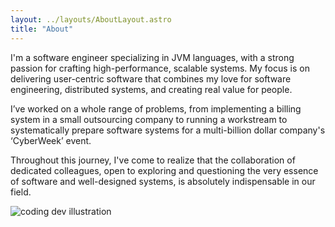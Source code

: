 ```yaml
---
layout: ../layouts/AboutLayout.astro
title: "About"
---
```


I'm a software engineer specializing in JVM languages, with a strong passion for crafting high-performance, scalable systems. My focus is on delivering user-centric software that combines my love for software engineering, distributed systems, and creating real value for people.

I’ve worked on a whole range of problems, from implementing a billing system in a small outsourcing company to running a workstream to systematically prepare software systems for a multi-billion dollar company's ‘CyberWeek’ event.

Throughout this journey, I've come to realize that the collaboration of dedicated colleagues, open to exploring and questioning the very essence of software and well-designed systems, is absolutely indispensable in our field.

<div>
  <img src="/assets/dev.svg" class="sm:w-1/2 mx-auto" alt="coding dev illustration">
</div>

